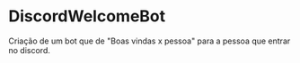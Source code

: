 # DiscordWelcomeBot
Criação de um bot que de "Boas vindas x pessoa" para a pessoa que entrar no discord.
